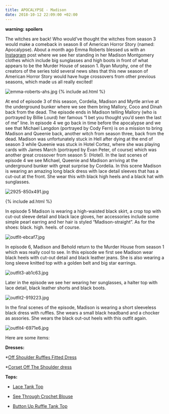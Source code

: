 ```yaml
---
title: APOCALYPSE - Madison
date: 2018-10-12 22:09:00 +02:00
---
```


**warning: spoilers**

The witches are back! Who would’ve thought the witches from season 3 would make a comeback in season 8 of American Horror Story (named: Apocalypse). About a month ago Emma Roberts blessed us with an [Instagram](https://www.instagram.com/p/BnB53j2lMW4/?hl=en&taken-by=emmaroberts) post where we see her standing in her Madison Montgomery clothes which include big sunglasses and high boots in front of what appears to be the Murder House of season 1. Ryan Murphy, one of the creators of the series told several news sites that this new season of American Horror Story would have huge crossovers from other previous seasons, which made us all really excited!

![emma-roberts-ahs.jpg](/uploads/emma-roberts-ahs.jpg)
{% include ad.html %}

At end of episode 3 of this season, Cordelia, Madison and Myrtle arrive at the underground bunker where we see them bring Mallory, Coco and Dinah back from the dead. The episode ends in Madison telling Mallory (who is portrayed by Billie Lourd) her famous “I bet you thought you’d seen the last of me” line. In episode 4 we go back in time before the apocalypse and we see that Michael Langdon (portrayed by Cody Fern) is on a mission to bring Madison and Queenie back, another witch from season three, back from the dead. Madison was unfortunately stuck in Hell after dying at the end of season 3 while Queenie was stuck in Hotel Cortez, where she was playing cards with James March (portrayed by Evan Peter, of course) which was another great crossover from season 5: (Hotel). In the last scenes of episode 4 we see Michael, Queenie and Madison arriving at the underground bunker with great surprise by Cordelia.  In this scene Madison is wearing an amazing long black dress with lace detail sleeves that has a cut-out at the front. She wear this with black high heels and a black hat with sunglasses.

![2925-850x491.jpg](/uploads/2925-850x491.jpg)

{% include ad.html %}

In episode 5 Madison is wearing a high-waisted black skirt, a crop top with cut-out sleeve detail and black lace gloves, her accessories include some simple pearl earring and her hair is styled “Madison-straight”. As for the shoes: black. high. heels. of course.

![outfit-ebcaf7.jpg](/uploads/outfit-ebcaf7.jpg)

In episode 6, Madison and Behold return to the Murder House from season 1 which was really cool to see. In this episode we first see Madison wear black heels with cut-out detail and black leather jeans. She is also wearing a long sleeve knitted top with a golden belt and big star earrings.

![outfit3-ab1c63.jpg](/uploads/outfit3-ab1c63.jpg)

Later in the episode we see her wearing her sunglasses, a halter top with lace detail, black leather shorts and black boots.

![outfit2-919223.jpg](/uploads/outfit2-919223.jpg)

In the final scenes of the episode, Madison is wearing a short sleeveless black dress with ruffles. She wears a small black headband and a chocker as assories. She wears the black out-out heels with this outfit again.

![outfit4-6971e6.jpg](/uploads/outfit4-6971e6.jpg)

Here are some items:

**Dresses:**

*[Off Shoulder Ruffles Fitted Dress](https://lt45.net/c/?si=12810&li=1561444&wi=304271&ws=&dl=off-shoulder-ruffles-fitted-dress-p_547529.html)

*[Corset Off The Shoulder dress](https://lt45.net/c/?si=12810&li=1561444&wi=304271&ws=&dl=corset-off-the-shoulder-little-shirt-dress-p_549679.html)

**Tops:**

* [Lace Tank Top](https://lt45.net/c/?si=12810&li=1561444&wi=304271&ws=&dl=cami-scalloped-lace-tank-top-p_283177.html)

* [See Through Crochet Blouse](https://lt45.net/c/?si=12810&li=1561444&wi=304271&ws=&dl=see-through-crochet-patch-blouse-with-tank-top-p_506024.html)

* [Button Up Ruffle Tank Top](https://lt45.net/c/?si=12810&li=1561444&wi=304271&ws=&dl=button-up-ruffle-tank-top-p_561635.html)


